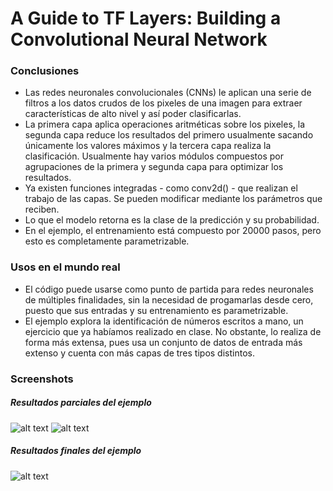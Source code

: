 # A Guide to TF Layers: Building a Convolutional Neural Network

### Conclusiones
* Las redes neuronales convolucionales (CNNs) le aplican una serie de filtros a los datos crudos de los pixeles de una imagen para extraer características de alto nivel y así poder clasificarlas.
* La primera capa aplica operaciones aritméticas sobre los pixeles, la segunda capa reduce los resultados del primero usualmente sacando únicamente los valores máximos y la tercera capa realiza la clasificación. Usualmente hay varios módulos compuestos por agrupaciones de la primera y segunda capa para optimizar los resultados.
* Ya existen funciones integradas - como conv2d() - que realizan el trabajo de las capas. Se pueden modificar mediante los parámetros que reciben.
* Lo que el modelo retorna es la clase de la predicción y su probabilidad.
* En el ejemplo, el entrenamiento está compuesto por 20000 pasos, pero esto es completamente parametrizable.

### Usos en el mundo real
* El código puede usarse como punto de partida para redes neuronales de múltiples finalidades, sin la necesidad de progamarlas desde cero, puesto que sus entradas y su entrenamiento es parametrizable.
* El ejemplo explora la identificación de números escritos a mano, un ejercicio que ya habíamos realizado en clase. No obstante, lo realiza de forma más extensa, pues usa un conjunto de datos de entrada más extenso y cuenta con más capas de tres tipos distintos.

### Screenshots
##### Resultados parciales del ejemplo
![alt text](http://image.ibb.co/duvHDG/Screen_Shot_2017_11_07_at_5_23_10_PM.png)
![alt text](http://image.ibb.co/dWfaYG/Screen_Shot_2017_11_07_at_7_00_07_PM.png)

##### Resultados finales del ejemplo
![alt text](http://image.ibb.co/nmiJnb/Screen_Shot_2017_11_07_at_6_58_49_PM.png)